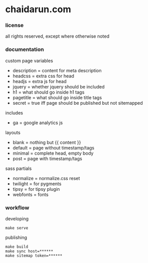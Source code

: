 chaidarun.com
=============

### license

all rights reserved, except where otherwise noted

### documentation

custom page variables

- description         = content for meta description
- headcss             = extra css for head
- headjs              = extra js for head
- jquery              = whether jquery should be included
- h1                  = what should go inside h1 tags
- pagetitle           = what should go inside title tags
- secret              = true iff page should be published but not sitemapped

includes

- ga                  = google analytics js

layouts

- blank               = nothing but {{ content }}
- default             = page without timestamp/tags
- minimal             = complete head, empty body
- post                = page with timestamp/tags

sass partials

- normalize           = normalize.css reset
- twilight            = for pygments
- tipsy               = for tipsy plugin
- webfonts            = fonts

### workflow

developing

```shell
make serve
```

publishing

```shell
make build
make sync host=******
make sitemap token=******
```
